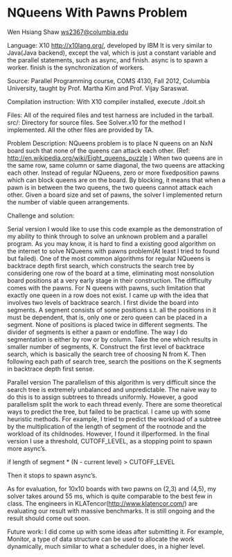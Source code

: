 NQueens With Pawns Problem
================================================================
Wen Hsiang Shaw ws2367@columbia.edu

Language: 
X10 http://x10lang.org/, developed by IBM
It is very similar to Java(Java backend), except the val, which is just a constant variable
and the parallel statements, such as async, and finish. async is to spawn a worker. finish is
the synchronization of workers.

Source:
Parallel Programming course, COMS 4130, Fall 2012, Columbia University, taught by
Prof. Martha Kim and Prof. Vijay Saraswat.

Compilation instruction:
With X10 compiler installed, execute ./doit.sh

Files:
All of the required files and test harness are included in the tarball.
src/: Directory for source files. See Solver.x10 for the method I implemented. All the
other files are provided by TA.

Problem Description:
NQueens problem is to place N queens on an NxN board such that none of the queens
can attack each other. (Ref: http://en.wikipedia.org/wiki/Eight_queens_puzzle ) When two
queens are in the same row, same column or same diagonal, the two queens are attacking
each other. Instead of regular NQueens, zero or more fixedposition pawns which can
block queens are on the board. By blocking, it means that when a pawn is in between the
two queens, the two queens cannot attack each other. Given a board size and set of
pawns, the solver I implemented return the number of viable queen arrangements.

Challenge and solution:

Serial version
I would like to use this code example as the demonstration of my ability to think through to
solve an unknown problem and a parallel program. As you may know, it is hard to find a
existing good algorithm on the internet to solve NQueens with pawns problem(At least I
tried to found but failed). One of the most common algorithms for regular NQueens is
backtrace depth first search, which constructs the search tree by considering one row of
the board at a time, eliminating most nonsolution board positions at a very early stage in
their construction.
The difficulty comes with the pawns. For N queens with pawns, such limitation that exactly
one queen in a row does not exist. I came up with the idea that involves two levels of
backtrace search. I first divide the board into segments. A segment consists of some
positions s.t. all the positions in it must be dependent, that is, only one or zero queen can
be placed in a segment. None of positions is placed twice in different segments. The
divider of segments is either a pawn or endofline.
The way I do segmentation is either by row or by column. Take the one which results in 
smaller number of segments, K. Construct the first level of backtrace search, which is basically 
the search tree of choosing N from K. Then following each path of search tree, search the 
positions on the K segments in backtrace depth first sense.

Parallel version
The parallelism of this algorithm is very difficult since the search tree is extremely
unbalanced and unpredictable. The naive way to do this is to assign subtrees to threads
uniformly. However, a good parallelism split the work to each thread evenly. There are
some theoretical ways to predict the tree, but failed to be practical. I came up with some
heuristic methods. For example, I tried to predict the workload of a subtree by the
multiplication of the length of segment of the rootnode and the workload of its childnodes.
However, I found it illperformed.
In the final version I use a threshold, CUTOFF_LEVEL, as a stopping point to spawn more async’s.

if length of segment * (N - current level) > CUTOFF_LEVEL

Then it stops to spawn async’s.

As for evaluation, for 10x10 boards with two pawns on (2,3) and (4,5), my solver takes
around 55 ms, which is quite comparable to the best few in class. The engineers in
KLATencor(http://www.klatencor.com/) are evaluating our result with massive
benchmarks. It is still ongoing and the result should come out soon.

Future work:
I did come up with some ideas after submitting it. For example, Monitor, a type of data
structure can be used to allocate the work dynamically, much similar to what a scheduler
does, in a higher level.